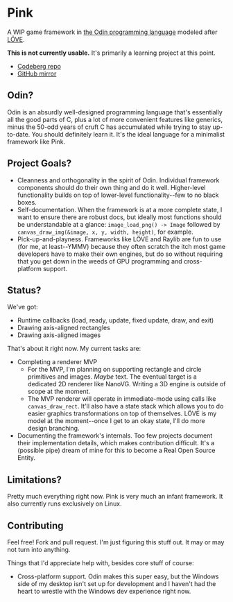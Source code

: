 # Pink

A WIP game framework in [the Odin programming language](https://odin-lang.org) modeled after [LÖVE](https://love2d.org).

**This is not currently usable.** It's primarily a learning project at this point.

* [Codeberg repo](https://codeberg.org/spindlebink/pink)
* [GitHub mirror](https://github.com/spindlebink/pink)

## Odin?

Odin is an absurdly well-designed programming language that's essentially all the good parts of C, plus a lot of more convenient features like generics, minus the 50-odd years of cruft C has accumulated while trying to stay up-to-date. You should definitely learn it. It's the ideal language for a minimalist framework like Pink.

## Project Goals?

* Cleanness and orthogonality in the spirit of Odin. Individual framework components should do their own thing and do it well. Higher-level functionality builds on top of lower-level functionality--few to no black boxes.
* Self-documentation. When the framework is at a more complete state, I want to ensure there are robust docs, but ideally most functions should be understandable at a glance: `image_load_png() -> Image` followed by `canvas_draw_img(&image, x, y, width, height)`, for example.
* Pick-up-and-playness. Frameworks like LÖVE and Raylib are fun to use (for me, at least--YMMV) because they often scratch the itch most game developers have to make their own engines, but do so without requiring that you get down in the weeds of GPU programming and cross-platform support.

## Status?

We've got:

* Runtime callbacks (load, ready, update, fixed update, draw, and exit)
* Drawing axis-aligned rectangles
* Drawing axis-aligned images

That's about it right now. My current tasks are:

* Completing a renderer MVP
  * For the MVP, I'm planning on supporting rectangle and circle primitives and images. *Maybe* text. The eventual target is a dedicated 2D renderer like NanoVG. Writing a 3D engine is outside of scope at the moment.
  * The MVP renderer will operate in immediate-mode using calls like `canvas_draw_rect`. It'll also have a state stack which allows you to do easier graphics transformations on top of themselves. LÖVE is my model at the moment--once I get to an okay state, I'll do more design branching.
* Documenting the framework's internals. Too few projects document their implementation details, which makes contribution difficult. It's a (possible pipe) dream of mine for this to become a Real Open Source Entity.

## Limitations?

Pretty much everything right now. Pink is very much an infant framework. It also currently runs exclusively on Linux.

## Contributing

Feel free! Fork and pull request. I'm just figuring this stuff out. It may or may not turn into anything.

Things that I'd appreciate help with, besides core stuff of course:
* Cross-platform support. Odin makes this super easy, but the Windows side of my desktop isn't set up for development and I haven't had the heart to wrestle with the Windows dev experience right now.
